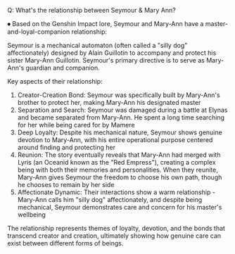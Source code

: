 Q: What's the relationship between Seymour & Mary Ann?

⏺ Based on the Genshin Impact lore, Seymour and Mary-Ann have a master-and-loyal-companion relationship:

  Seymour is a mechanical automaton (often called a "silly dog" affectionately) designed by Alain Guillotin to accompany and protect his sister Mary-Ann
  Guillotin. Seymour's primary directive is to serve as Mary-Ann's guardian and companion.

  Key aspects of their relationship:

  1. Creator-Creation Bond: Seymour was specifically built by Mary-Ann's brother to protect her, making Mary-Ann his designated master
  2. Separation and Search: Seymour was damaged during a battle at Elynas and became separated from Mary-Ann. He spent a long time searching for her while
  being cared for by Mamere
  3. Deep Loyalty: Despite his mechanical nature, Seymour shows genuine devotion to Mary-Ann, with his entire operational purpose centered around finding
  and protecting her
  4. Reunion: The story eventually reveals that Mary-Ann had merged with Lyris (an Oceanid known as the "Red Empress"), creating a complex being with both
  their memories and personalities. When they reunite, Mary-Ann gives Seymour the freedom to choose his own path, though he chooses to remain by her side
  5. Affectionate Dynamic: Their interactions show a warm relationship - Mary-Ann calls him "silly dog" affectionately, and despite being mechanical,
  Seymour demonstrates care and concern for his master's wellbeing

  The relationship represents themes of loyalty, devotion, and the bonds that transcend creator and creation, ultimately showing how genuine care can exist
  between different forms of beings.
